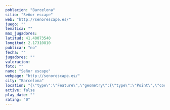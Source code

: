 ```yaml
---
poblacion: "Barcelona"
sitio: "Señor escape"
web: "http://senorescape.es/"
juego: ""
tematica: ""
max_jugadores: 
latitud: 41.40073540
longitud: 2.17310810
publicar: "no"
fecha: ""
jugadores: ""
valoracion: 
foto: ""
name: "Señor escape"
webpage: "http://senorescape.es/"
city: "Barcelona"
location: "{\"type\":\"Feature\",\"geometry\":{\"type\":\"Point\",\"coordinates\":[2.1731081,41.4007354]}}"
active: false
play_date: ""
rating: "0"
---
```

